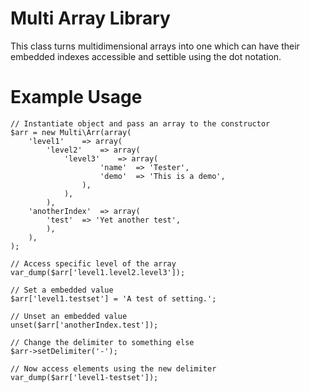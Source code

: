 # Multi Array Library

This class turns multidimensional arrays into one which can have their embedded
indexes accessible and settible using the dot notation.

# Example Usage

    // Instantiate object and pass an array to the constructor
    $arr = new Multi\Arr(array(
        'level1'    => array(
            'level2'    => array(
                'level3'    => array(
                        'name'  => 'Tester',
                        'demo'  => 'This is a demo',
                    ),
                ),
            ),
        'anotherIndex'  => array(
            'test'  => 'Yet another test',
            ),
        ),
    );

    // Access specific level of the array
    var_dump($arr['level1.level2.level3']);

    // Set a embedded value
    $arr['level1.testset'] = 'A test of setting.';

    // Unset an embedded value
    unset($arr['anotherIndex.test']);

    // Change the delimiter to something else
    $arr->setDelimiter('-');

    // Now access elements using the new delimiter
    var_dump($arr['level1-testset']);